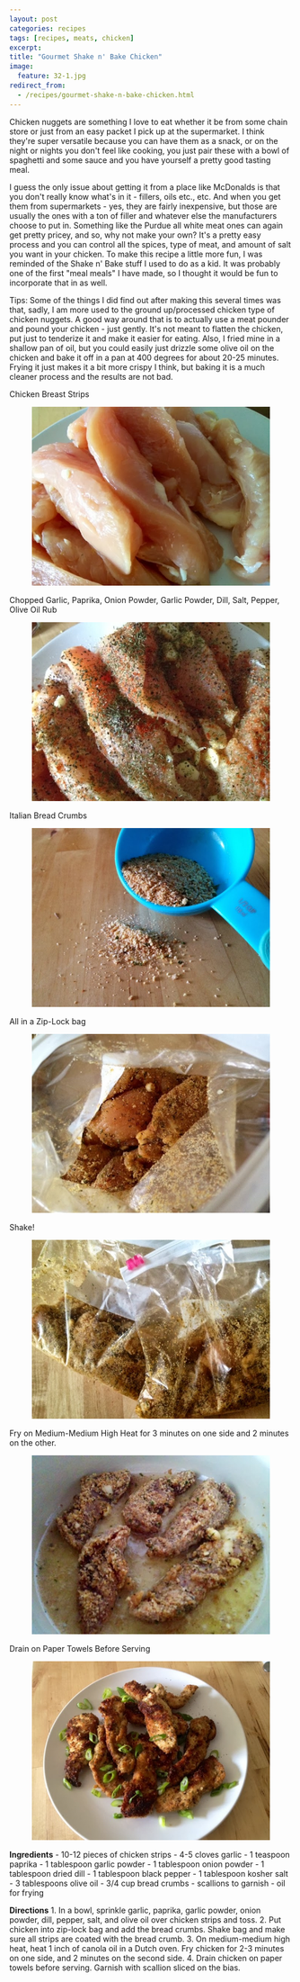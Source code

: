 ```yaml
---
layout: post
categories: recipes
tags: [recipes, meats, chicken]
excerpt: 
title: "Gourmet Shake n' Bake Chicken"
image:
  feature: 32-1.jpg
redirect_from: 
  - /recipes/gourmet-shake-n-bake-chicken.html
---
```


Chicken nuggets are something I love to eat whether it be from some chain store or just from an easy packet I pick up at the supermarket.  I think they're super versatile because you can have them as a snack, or on the night or nights you don't feel like cooking, you just pair these with a bowl of spaghetti and some sauce and you have yourself a pretty good tasting meal.

I guess the only issue about getting it from a place like McDonalds is that you don't really know what's in it - fillers, oils etc., etc.  And when you get them from supermarkets - yes, they are fairly inexpensive, but those are usually the ones with a ton of filler and whatever else the manufacturers choose to put in. Something like the Purdue all white meat ones can again get pretty pricey, and so, why not make your own?  It's a pretty easy process and you can control all the spices, type of meat, and amount of salt you want in your chicken.  To make this recipe a little more fun, I was reminded of the Shake n' Bake stuff I used to do as a kid.  It was probably one of the first "meal meals" I have made, so I thought it would be fun to incorporate that in as well.

Tips: Some of the things I did find out after making this several times was that, sadly, I am more used to the ground up/processed chicken type of chicken nuggets.  A good way around that is to actually use a meat pounder and pound your chicken - just gently. It's not meant to flatten the chicken, put just to tenderize it and make it easier for eating.  Also, I fried mine in a shallow pan of oil, but you could easily just drizzle some olive oil on the chicken and bake it off in a pan at 400 degrees for about 20-25 minutes.  Frying it just makes it a bit more crispy I think, but baking it is a much cleaner process and the results are not bad.



Chicken Breast Strips

<figure> <img src='/images/32-2.jpg'> </figure>

Chopped Garlic, Paprika, Onion Powder, Garlic Powder, Dill, Salt, Pepper, Olive Oil Rub

<figure> <img src='/images/32-3.jpg'> </figure>

Italian Bread Crumbs

<figure> <img src='/images/32-4.jpg'> </figure>

All in a Zip-Lock bag

<figure> <img src='/images/32-5.jpg'> </figure>

Shake!

<figure> <img src='/images/32-6.jpg'> </figure>

Fry on Medium-Medium High Heat for 3 minutes on one side and 2 minutes on the other.

<figure> <img src='/images/32-7.jpg'> </figure>

Drain on Paper Towels Before Serving

<figure> <img src='/images/32-8.jpg'> </figure>
<section class='recipe'>
<p><strong>Ingredients</strong>
- 10-12 pieces of chicken strips
- 4-5 cloves garlic
- 1 teaspoon paprika
- 1 tablespoon garlic powder
- 1 tablespoon onion powder
- 1 tablespoon dried dill
- 1 tablespoon black pepper
- 1 tablespoon kosher salt
- 3 tablespoons olive oil
- 3/4 cup bread crumbs
- scallions to garnish
- oil for frying</p>

<p><strong>Directions</strong>
1. In a bowl, sprinkle garlic, paprika, garlic powder, onion powder, dill, pepper, salt, and olive oil over chicken strips and toss. 
2. Put chicken into zip-lock bag and add the bread crumbs.  Shake bag and make sure all strips are coated with the bread crumb.
3. On medium-medium high heat, heat 1 inch of canola oil in a Dutch oven.  Fry chicken for 2-3 minutes on one side, and 2 minutes on the second side.
4. Drain chicken on paper towels before serving. Garnish with scallion sliced on the bias.</p></section>